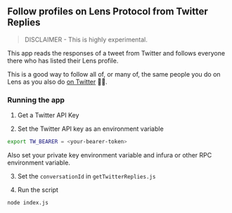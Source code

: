 ## Follow profiles on Lens Protocol from Twitter Replies

> DISCLAIMER - This is highly experimental.

This app reads the responses of a tweet from Twitter and follows everyone there who has listed their Lens profile.

This is a good way to follow all of, or many of, the same people you do on Lens as you also do [on Twitter](https://twitter.com/dabit3/status/1577148516849549312) 💁‍♂️.

### Running the app

1. Get a Twitter API Key

2. Set the Twitter API key as an environment variable

```sh
export TW_BEARER = <your-bearer-token>
```

Also set your private key environment variable and infura or other RPC environment variable.
   
3. Set the `conversationId` in `getTwitterReplies.js`

4. Run the script

```sh
node index.js
```
